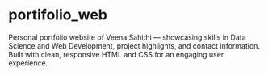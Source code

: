 # portifolio_web
Personal portfolio website of Veena Sahithi — showcasing skills in Data Science and Web Development, project highlights, and contact information. Built with clean, responsive HTML and CSS for an engaging user experience.
